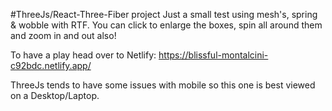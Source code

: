 #ThreeJs/React-Three-Fiber project
Just a small test using mesh's, spring & wobble with RTF.
You can click to enlarge the boxes, spin all around them and zoom in and out also! 

To have a play head over to Netlify:
https://blissful-montalcini-c92bdc.netlify.app/

ThreeJs tends to have some issues with mobile so this one is best viewed on a Desktop/Laptop.

